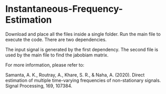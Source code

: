 # Instantaneous-Frequency-Estimation

Download and place all the files inside a single folder. Run the main file to execute the code. There are two dependencies.

The input signal is generated by the first dependency. The second file is used by the main file to find the jabobiam matrix.

For more information, please refer to:

Samanta, A. K., Routray, A., Khare, S. R., & Naha, A. (2020). Direct estimation of multiple time-varying frequencies of non-stationary signals. Signal Processing, 169, 107384.
